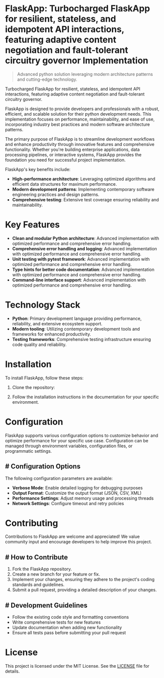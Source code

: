 <!-- fallback_FlaskApp_20250806223524_38482 -->

# FlaskApp: Turbocharged FlaskApp for resilient, stateless, and idempotent API interactions, featuring adaptive content negotiation and fault-tolerant circuitry governor Implementation
> Advanced python solution leveraging modern architecture patterns and cutting-edge technology.

Turbocharged FlaskApp for resilient, stateless, and idempotent API interactions, featuring adaptive content negotiation and fault-tolerant circuitry governor.

FlaskApp is designed to provide developers and professionals with a robust, efficient, and scalable solution for their python development needs. This implementation focuses on performance, maintainability, and ease of use, incorporating industry best practices and modern software architecture patterns.

The primary purpose of FlaskApp is to streamline development workflows and enhance productivity through innovative features and comprehensive functionality. Whether you're building enterprise applications, data processing pipelines, or interactive systems, FlaskApp provides the foundation you need for successful project implementation.

FlaskApp's key benefits include:

* **High-performance architecture**: Leveraging optimized algorithms and efficient data structures for maximum performance.
* **Modern development patterns**: Implementing contemporary software engineering practices and design patterns.
* **Comprehensive testing**: Extensive test coverage ensuring reliability and maintainability.

# Key Features

* **Clean and modular Python architecture**: Advanced implementation with optimized performance and comprehensive error handling.
* **Comprehensive error handling and logging**: Advanced implementation with optimized performance and comprehensive error handling.
* **Unit testing with pytest framework**: Advanced implementation with optimized performance and comprehensive error handling.
* **Type hints for better code documentation**: Advanced implementation with optimized performance and comprehensive error handling.
* **Command-line interface support**: Advanced implementation with optimized performance and comprehensive error handling.

# Technology Stack

* **Python**: Primary development language providing performance, reliability, and extensive ecosystem support.
* **Modern tooling**: Utilizing contemporary development tools and frameworks for enhanced productivity.
* **Testing frameworks**: Comprehensive testing infrastructure ensuring code quality and reliability.

# Installation

To install FlaskApp, follow these steps:

1. Clone the repository:


2. Follow the installation instructions in the documentation for your specific environment.

# Configuration

FlaskApp supports various configuration options to customize behavior and optimize performance for your specific use case. Configuration can be managed through environment variables, configuration files, or programmatic settings.

## # Configuration Options

The following configuration parameters are available:

* **Verbose Mode**: Enable detailed logging for debugging purposes
* **Output Format**: Customize the output format (JSON, CSV, XML)
* **Performance Settings**: Adjust memory usage and processing threads
* **Network Settings**: Configure timeout and retry policies

# Contributing

Contributions to FlaskApp are welcome and appreciated! We value community input and encourage developers to help improve this project.

## # How to Contribute

1. Fork the FlaskApp repository.
2. Create a new branch for your feature or fix.
3. Implement your changes, ensuring they adhere to the project's coding standards and guidelines.
4. Submit a pull request, providing a detailed description of your changes.

## # Development Guidelines

* Follow the existing code style and formatting conventions
* Write comprehensive tests for new features
* Update documentation when adding new functionality
* Ensure all tests pass before submitting your pull request

# License

This project is licensed under the MIT License. See the [LICENSE](https://github.com/sandibrrm/FlaskApp/blob/main/LICENSE) file for details.

